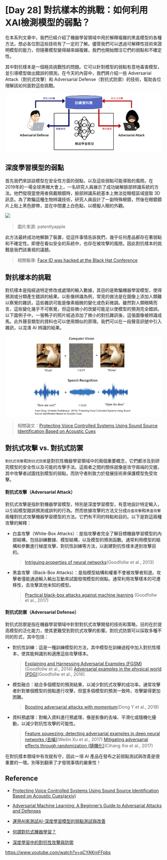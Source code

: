 # [Day 28] 對抗樣本的挑戰：如何利用XAI檢測模型的弱點？
在本系列文章中，我們已經介紹了機器學習領域中用於解釋複雜的黑盒模型的各種方法，想必各位對這些技術有了一定的了解。儘管我們可以透過可解釋性技術來證明模型的能力，但隨著模型變得越來越複雜，我們也開始關注它們的弱點和不確定性。

其中對抗樣本是一個極具挑戰性的問題。它可以針對模型的弱點有意地毒害模型，並引導模型做出錯誤的預測。在今天的內容中，我們將介紹一些 Adversarial Attack（對抗式攻擊）和 Adversarial Defense（對抗式防禦）的技術，幫助各位理解該如何面對這些挑戰。

![](./image/img29-1.png)

## 深度學習模型的弱點
首先我們來談談模型在安全性方面的弱點，以及這些弱點可能導致的風險。在2019年的一場全球黑帽大會上，一名研究人員展示了成功破解臉部辨識系統的方法。他們發現當使用者佩戴眼鏡時，臉部辨識系統基本上無法從眼框區域提取 3D 訊息。為了欺騙這種生物辨識技術，研究人員設計了一副特殊眼鏡，然後在眼鏡鏡片上貼上黑色膠帶，並在中間畫上白色點，以模擬人眼的外觀。

![](https://www.patentlyapple.com/.a/6a0120a5580826970c0240a473e40d200c-800wi)
> 圖片來源: patentlyapple

此方法最終成功地解鎖了裝置，從這件事情告訴我們，幾乎任何產品都存在著弱點和不確定性。即便在看似安全的系統中，也存在被攻擊的風險。因此對抗樣本的挑戰是我們該重視的議題。

> 相關報導: [Face ID was hacked at the Black Hat Conference](https://www.patentlyapple.com/2019/08/while-face-id-was-hacked-at-the-black-hat-conference-the-plausibility-of-it-occurring-could-only-be-found-in-a-bad-b-movie.html)


## 對抗樣本的挑戰
對抗樣本是指經過特定修改或處理的輸入數據，其目的是欺騙機器學習模型，使得預測或分類產生錯誤的結果。以影像辨識為例，常見的做法是在圖像上添加人類難以察覺的雜訊，這些雜訊可能是像素細微的變化或色彩微調。雖然對人類眼睛而言，這些變化幾乎不可察覺，但這些微小的改變可能足以使模型的預測完全錯誤。以下圖例子中，一張鴨子的照片經過添加了微小的對抗雜訊後，這張圖像被辨識成馬。此外聲音類型的資料也可以使用類似的原理。我們可以在一段聲音訊號中引入雜訊，以混淆 AI 辨識的結果。

![](./image/img29-3.png)

> 相關論文：[Protecting Voice Controlled Systems Using Sound Source Identification Based on Acoustic Cues](https://arxiv.org/abs/1811.07018)

## 對抗式攻擊 vs. 對抗式防禦
`對抗式攻擊`和`對抗式防禦`是對抗性機器學習領域中的兩個重要概念，它們都涉及到研究模型的安全性以及可能的攻擊手法。這兩者之間的關係就像是攻守兩端的交握，其中攻擊者試圖找到模型的弱點，而防守者則致力於發展技術來保護模型免受攻擊。

#### 對抗式攻擊（Adversarial Attack）
對抗式攻擊是指針對機器學習模型，特別是深度學習模型，有意地設計特定輸入，以引起模型錯誤預測或誤判的行為。然而依據攻擊的方法又分成`白盒攻擊`和`黑盒攻擊`兩種對抗式攻擊機器學習模型的方法。它們有不同的特點和目的。以下是對這兩種攻擊的解釋：

- 白盒攻擊（White-Box Attacks）：是指攻擊者完全了解目標機器學習模型的內部結構，包括訓練數據、模型結構，以及模型的預測函數。通常利用模型的結構和參數進行梯度攻擊、對抗性訓練等方法，以創建對抗性樣本達到攻擊目的。
    > [Intriguing properties of neural networks](https://arxiv.org/abs/1312.6199)(Goodfollw et al., 2013) 
- 黑盒攻擊（Black-Box Attacks）：是指模型結構和權重不會被攻擊者知道。攻擊者僅能通過輸入輸出互動來試圖發現模型的弱點。通常利用攻擊樣本的可遷移性，去攻擊其他未知的模型。
    > [Practical black-box attacks against machine learning](https://arxiv.org/abs/1602.02697) (Goodfollw et al., 2017) 

#### 對抗式防禦（Adversarial Defense）
對抗式防禦是指在機器學習領域中針對對抗式攻擊開發的技術和策略，目的在於提高模型的泛化能力，使其更難受到對抗式攻擊的影響。對抗式防禦可以採取多種不同的形式，其中包括：

- 對抗性訓練：這是一種訓練模型的方法，其中模型在訓練過程中加入對抗性樣本，使其能夠識別和適應這些攻擊樣本。
    > [Explaining and Harnessing Adversarial Examples (FGSM)](https://arxiv.org/abs/1412.6572)(Goodfollw et al., 2014)
    > [Adversarial examples in the physical world (PDG)](https://arxiv.org/abs/1607.02533)(Goodfollw et al., 2016)
- 模型融合：結合多個模型的預測結果，以減少對抗式攻擊的成功率。通常攻擊者針對單個模型的弱點進行攻擊，但當多個模型的預測一致時，攻擊變得更加困難。
    > [Boosting adversarial attacks with momentum](https://arxiv.org/abs/1710.06081)(Dong Y et al., 2018)
- 資料預處理：對輸入資料進行預處理，像是影像的去噪、平滑化或隨機化擾動，以減少對抗性攻擊的可能性。
    > [Feature squeezing: detecting adversarial examples in deep neural networks (去噪)](https://arxiv.org/abs/1704.01155)(Weilin Xu et al., 2017)
    > [Mitigating adversarial effects through randomization (隨機化)](https://arxiv.org/abs/1711.01991)(Cihang Xie et al., 2017)

在對抗樣本領域中有攻就有守，因此一項 AI 產品在發布之前弱點測試與改善是很重要的一環。別等到翻車了才發現事情的嚴重性！


## Reference
- [Protecting Voice Controlled Systems Using Sound Source Identification Based on Acoustic Cues(arxiv)](https://arxiv.org/abs/1811.07018)


- [Adversarial Machine Learning: A Beginner’s Guide to Adversarial Attacks and Defenses](https://hackernoon.com/adversarial-machine-learning-a-beginners-guide-to-adversarial-attacks-and-defenses)
- [運用AI來測試AI-深度學習模型的弱點測試與改善](https://ictjournal.itri.org.tw/xcdoc/cont?xsmsid=0M236556470056558161&sid=0M349551271371725866)
- [何謂對抗式機器學習？](https://www.cio.com.tw/anti-machine-learning-exposing-attackers-to-disrupt-ai-and-ml-systems/)
- [深度學習中的對抗性攻擊與防禦](https://www.engineering.org.cn/ch/article/27665/detail)

https://www.youtube.com/watch?v=qCYAKmFFpbs